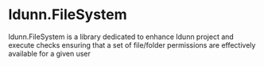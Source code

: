 # Idunn.FileSystem
Idunn.FileSystem is a library dedicated to enhance Idunn project and execute checks ensuring that a set of file/folder permissions are effectively available for a given user
